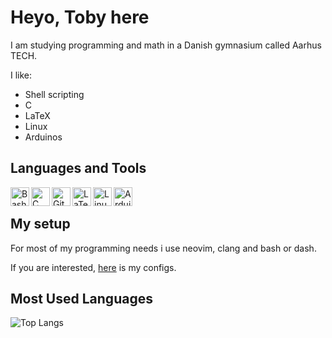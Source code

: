 # Heyo, Toby here

I am studying programming and math in a Danish gymnasium called Aarhus TECH.

I like:
* Shell scripting
* C
* LaTeX
* Linux
* Arduinos

## Languages and Tools
<!-- <p align="left"> -->
<img align="left" width="30px" height="auto" alt="Bash" title="Bash" src="https://simpleicons.org/icons/gnubash.svg" />
<img align="left" width="30px" height="auto" alt="C" title="C" src="https://simpleicons.org/icons/c.svg" />
<img align="left" width="30px" height="auto" alt="Git" title="Git" src="https://simpleicons.org/icons/git.svg" />
<img align="left" width="30px" height="auto" alt="LaTex" title="LaTex" src="https://simpleicons.org/icons/latex.svg" />
<img align="left" width="30px" height="auto" alt="Linux" title="Linux" src="https://simpleicons.org/icons/linux.svg" />
<img align="left" width="30px" height="auto" alt="Arduino" title="Arduino" src="https://simpleicons.org/icons/arduino.svg" />
<!-- </p> -->

<br />

## My setup

For most of my programming needs i use neovim, clang and bash or dash.

If you are interested, [here](https://github.com/sandalbanditten/dotfiles) is my configs.

## Most Used Languages

<!-- Github Stats -->
![Top Langs](https://github-readme-stats.vercel.app/api/top-langs/?username=sandalbanditten&langs_count=10&hide_border=true&theme=github_dark&title_color=ffffff)
